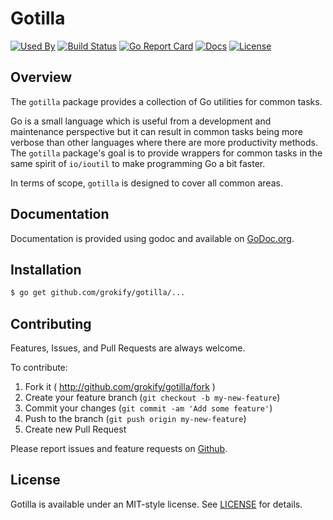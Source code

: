 Gotilla
=======

[![Used By][used-by-svg]][used-by-link]
[![Build Status](https://github.com/grokify/gotilla/workflows/build/badge.svg)](https://github.com/grokify/gotilla/actions)
[![Go Report Card][goreport-svg]][goreport-link]
[![Docs][docs-godoc-svg]][docs-godoc-link]
[![License][license-svg]][license-link]

## Overview

The `gotilla` package provides a collection of Go utilities for common tasks.

Go is a small language which is useful from a development and maintenance
perspective but it can result in common tasks being more verbose than other 
languages where there are more productivity methods. The `gotilla` package's
goal is to provide wrappers for common tasks in the same spirit of `io/ioutil`
to make programming Go a bit faster.

In terms of scope, `gotilla` is designed to cover all common areas.

## Documentation

Documentation is provided using godoc and available on [GoDoc.org](https://godoc.org/github.com/grokify/gotilla).

## Installation

```bash
$ go get github.com/grokify/gotilla/...
```

## Contributing

Features, Issues, and Pull Requests are always welcome.

To contribute:

1. Fork it ( http://github.com/grokify/gotilla/fork )
2. Create your feature branch (`git checkout -b my-new-feature`)
3. Commit your changes (`git commit -am 'Add some feature'`)
4. Push to the branch (`git push origin my-new-feature`)
5. Create new Pull Request

Please report issues and feature requests on [Github](https://github.com/grokify/gotilla).

## License

Gotilla is available under an MIT-style license. See [LICENSE](LICENSE) for details.

 [used-by-svg]: https://sourcegraph.com/github.com/grokify/gotilla/-/badge.svg
 [used-by-link]: https://sourcegraph.com/github.com/grokify/gotilla?badge
 [build-status-svg]: https://api.travis-ci.org/grokify/gotilla.svg?branch=master
 [build-status-link]: https://travis-ci.org/grokify/gotilla
 [goreport-svg]: https://goreportcard.com/badge/github.com/grokify/gotilla
 [goreport-link]: https://goreportcard.com/report/github.com/grokify/gotilla
 [codeclimate-status-svg]: https://codeclimate.com/github/grokify/gotilla/badges/gpa.svg
 [codeclimate-status-link]: https://codeclimate.com/github/grokify/gotilla
 [docs-godoc-svg]: https://pkg.go.dev/badge/github.com/grokify/gotilla
 [docs-godoc-link]: https://pkg.go.dev/github.com/grokify/gotilla
 [license-svg]: https://img.shields.io/badge/license-MIT-blue.svg
 [license-link]: https://github.com/grokify/gotilla/blob/master/LICENSE